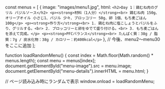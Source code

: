 const menus = [
  {
    image: "images/menu1.jpg",
    html: `
      <h2>Day 1｜鶏むね肉のグリル バジルソース</h2>
      <p><strong>材料（1人分）</strong><br>
      鶏むね肉 150g、オリーブオイル 小さじ1、バジル 少々、ブロッコリー 50g、卵 1個、もち麦ごはん 100g</p>
      <p><strong>作り方</strong><br>
      1. 鶏むね肉に塩こしょうとバジルをふり、グリルする。<br>
      2. ブロッコリーと卵をゆでて盛り付ける。<br>
      3. もち麦ごはんを添えて完成。</p>
      <p><strong>PFCバランス</strong><br>
      たんぱく質：38g / 脂質：7g / 炭水化物：38g / カロリー：約400kcal</p>
    `
  },
  // 今後、menu2～menu30をここに追加
];

function loadRandomMenu() {
  const index = Math.floor(Math.random() * menus.length);
  const menu = menus[index];
  document.getElementById("menu-image").src = menu.image;
  document.getElementById("menu-details").innerHTML = menu.html;
}

// ページ読み込み時にランダムで表示
window.onload = loadRandomMenu;
